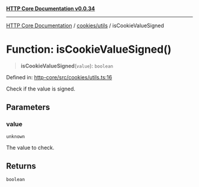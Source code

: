 [**HTTP Core Documentation v0.0.34**](../../../README.md)

***

[HTTP Core Documentation](../../../modules.md) / [cookies/utils](../README.md) / isCookieValueSigned

# Function: isCookieValueSigned()

> **isCookieValueSigned**(`value`): `boolean`

Defined in: [http-core/src/cookies/utils.ts:16](https://github.com/stonemjs/http-core/blob/8d2f265873c2a6f093cdaa7580ed7328bd078613/src/cookies/utils.ts#L16)

Check if the value is signed.

## Parameters

### value

`unknown`

The value to check.

## Returns

`boolean`
